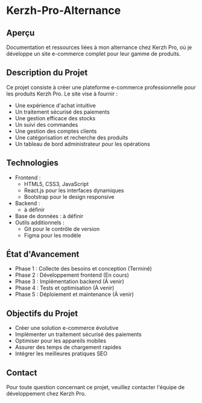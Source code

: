 # Kerzh-Pro-Alternance

## Aperçu
Documentation et ressources liées à mon alternance chez Kerzh Pro, où je développe un site e-commerce complet pour leur gamme de produits.

## Description du Projet
Ce projet consiste à créer une plateforme e-commerce professionnelle pour les produits Kerzh Pro. Le site vise à fournir :
- Une expérience d'achat intuitive
- Un traitement sécurisé des paiements
- Une gestion efficace des stocks
- Un suivi des commandes
- Une gestion des comptes clients
- Une catégorisation et recherche des produits
- Un tableau de bord administrateur pour les opérations

## Technologies
- Frontend :
    - HTML5, CSS3, JavaScript
    - React.js pour les interfaces dynamiques
    - Bootstrap pour le design responsive
- Backend :
    - à définir
- Base de données :
    à définir
- Outils additionnels :
    - Git pour le contrôle de version
    - Figma pour les modèle
## État d'Avancement
- Phase 1 : Collecte des besoins et conception (Terminé)
- Phase 2 : Développement frontend (En cours)
- Phase 3 : Implémentation backend (À venir)
- Phase 4 : Tests et optimisation (À venir)
- Phase 5 : Déploiement et maintenance (À venir)

## Objectifs du Projet
- Créer une solution e-commerce évolutive
- Implémenter un traitement sécurisé des paiements
- Optimiser pour les appareils mobiles
- Assurer des temps de chargement rapides
- Intégrer les meilleures pratiques SEO

## Contact
Pour toute question concernant ce projet, veuillez contacter l'équipe de développement chez Kerzh Pro.